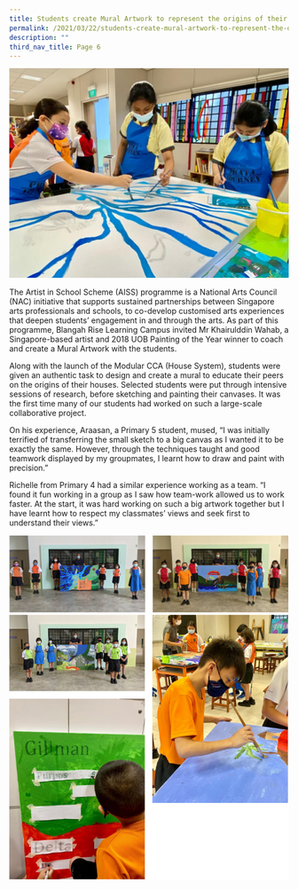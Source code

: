 ```yaml
---
title: Students create Mural Artwork to represent the origins of their Houses
permalink: /2021/03/22/students-create-mural-artwork-to-represent-the-origins-of-their-houses/
description: ""
third_nav_title: Page 6
---
```

<img src="/images/1-banner.jpg">
<p>The Artist in School Scheme (AISS) programme is a National Arts Council (NAC) initiative that supports sustained partnerships between Singapore arts professionals and schools, to co-develop customised arts experiences that deepen students&rsquo; engagement in and through the arts. As part of this programme, Blangah Rise Learning Campus invited Mr Khairulddin Wahab, a Singapore-based artist and 2018 UOB Painting of the Year winner to coach and create a Mural Artwork with the students.</p>
<p>Along with the launch of the Modular CCA (House System), students were given an authentic task to design and create a mural to educate their peers on the origins of their houses. Selected students were put through intensive sessions of research, before sketching and painting their canvases. It was the first time many of our students had worked on such a large-scale collaborative project.</p>
<p>On his experience, Araasan, a Primary 5 student, mused, &ldquo;I was initially terrified of transferring the small sketch to a big canvas as I wanted it to be exactly the same. However, through the techniques taught and good teamwork displayed by my groupmates, I learnt how to draw and paint with precision.&rdquo;</p>
<p>Richelle from Primary 4 had a similar experience working as a team. &ldquo;I found it fun working in a group as I saw how team-work allowed us to work faster. At the start, it was hard working on such a big artwork together but I have learnt how to respect my classmates&rsquo; views and seek first to understand their views.&rdquo;</p>
<img src="/images/students1.png"><br>
<img src="/images/students2.png">